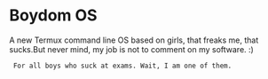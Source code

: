 # Boydom OS
A new Termux command line OS based on girls, that freaks me, that sucks.But never mind, my job is not to comment on my software. :)
    
     For all boys who suck at exams. Wait, I am one of them.

